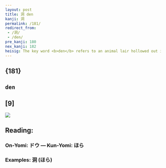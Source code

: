 ```yaml
---
layout: post
title: 洞 den
kanji: 洞
permalink: /181/
redirect_from:
 - /洞/
 - /den/
pre_kanji: 180
nex_kanji: 182
heisig: The key word <b>den</b> refers to an animal lair hollowed out in the side of a mountain. Now if we keep to the image of the monastic life as an image for <i>same</i>, we can picture a <b>den</b> of wild beasts dressed up in habits and living the common life in a mountain cavern. To bring in the element of <i>water</i> we need only give them a sacred "puddle" in the center of their <b>den</b>, the focus of all their pious attentions.
---
```


## {181}

## `den`

## [9]

<div class="stroke"><img src="E6B49E.png" /></div>

## Reading:

### On-Yomi: ドウ &mdash; Kun-Yomi: ほら

### Examples: 洞 (ほら)
